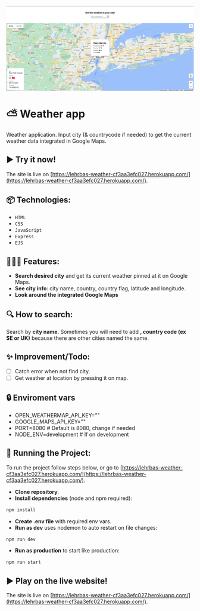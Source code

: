![Screenshot of the website.](/public/images/showcase.png)

# ⛅ Weather app
Weather application. Input city (& countrycode if needed) to get the current weather data integrated in Google Maps.

## ► Try it now!
The site is live on [https://lehrbas-weather-cf3aa3efc027.herokuapp.com/](https://lehrbas-weather-cf3aa3efc027.herokuapp.com/).

## 📦 Technologies:
 - `HTML`
 - `CSS`
 - `JavaScript`
 - `Express`
 - `EJS`

## 👩🏽‍🍳 Features:
 - **Search desired city** and get its current weather pinned at it on Google Maps.
 - **See city info**: city name, country, country flag, latitude and longitude.
 - **Look around the integrated Google Maps**

## 🔍 How to search:
Search by **city name**. Sometimes you will need to add **, country code (ex SE or UK)** because there are other cities named the same.

## ✨ Improvement/Todo:
- [ ] Catch error when not find city.
- [ ] Get weather at location by pressing it on map.

## 🔒 Enviroment vars
- OPEN_WEATHERMAP_API_KEY=""
- GOOGLE_MAPS_API_KEY=""
- PORT=8080 # Default is 8080, change if needed
- NODE_ENV=development # If on development

## 🚦 Running the Project:
To run the project follow steps below, or go to [https://lehrbas-weather-cf3aa3efc027.herokuapp.com/](https://lehrbas-weather-cf3aa3efc027.herokuapp.com/).
 - **Clone repository**.
 - **Install dependencies** (node and npm required):
```sh
npm install
```
 - **Create .env file** with required env vars.
 - **Run as dev** uses nodemon to auto restart on file changes:
```sh
npm run dev
```
 - **Run as production** to start like production:
```sh
npm run start
```

## ► Play on the live website!
The site is live on [https://lehrbas-weather-cf3aa3efc027.herokuapp.com/](https://lehrbas-weather-cf3aa3efc027.herokuapp.com/).
